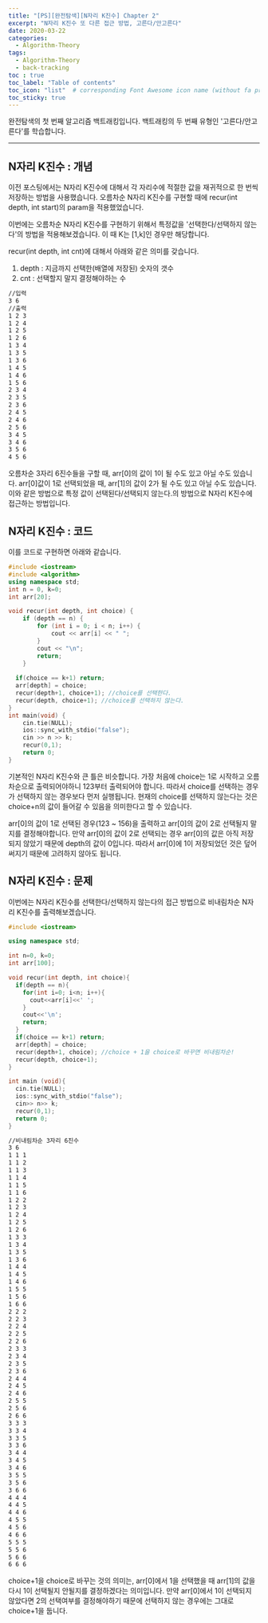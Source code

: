 ```yaml
---
title: "[PS][완전탐색][N자리 K진수] Chapter 2"
excerpt: "N자리 K진수 또 다른 접근 방법, 고른다/안고른다"
date: 2020-03-22
categories:
  - Algorithm-Theory
tags:
  - Algorithm-Theory 
  - back-tracking
toc : true
toc_label: "Table of contents"
toc_icon: "list"  # corresponding Font Awesome icon name (without fa prefix)
toc_sticky: true
---
```


완전탐색의 첫 번째 알고리즘 백트래킹입니다. 백트래킹의 두 번째 유형인 '고른다/안고른다'를 학습합니다. 
- - -

## N자리 K진수 : 개념

이전 포스팅에서는 N자리 K진수에 대해서 각 자리수에 적절한 값을 재귀적으로 한 번씩 저장하는 방법을 사용했습니다. 오름차순 N자리 K진수를 구현할 때에 recur(int depth, int start)의 param을 적용했었습니다.  

이번에는 오름차순 N자리 K진수를 구현하기 위해서 특정값을 '선택한다/선택하지 않는다'의 방법을 적용해보겠습니다. 이 때 K는 [1,k]인 경우만 해당합니다.   

recur(int depth, int cnt)에 대해서 아래와 같은 의미를 갖습니다.  

1. depth : 지금까지 선택한(배열에 저장된) 숫자의 갯수
2. cnt : 선택할지 말지 결정해야하는 수 

```txt
//입력
3 6
//출력
1 2 3
1 2 4
1 2 5
1 2 6
1 3 4
1 3 5
1 3 6
1 4 5
1 4 6
1 5 6
2 3 4
2 3 5
2 3 6
2 4 5
2 4 6
2 5 6
3 4 5
3 4 6
3 5 6
4 5 6
```

오름차순 3자리 6진수들을 구할 때, arr[0]의 값이 1이 될 수도 있고 아닐 수도 있습니다. arr[0]값이 1로 선택되었을 때, arr[1]의 값이 2가 될 수도 있고 아닐 수도 있습니다. 이와 같은 방법으로 특정 값이 선택된다/선택되지 않는다.의 방법으로 N자리 K진수에 접근하는 방법입니다.  


## N자리 K진수 : 코드  

이를 코드로 구현하면 아래와 같습니다.    

```cpp
#include <iostream>
#include <algorithm>
using namespace std;
int n = 0, k=0;
int arr[20];

void recur(int depth, int choice) {
	if (depth == n) {
		for (int i = 0; i < n; i++) {
			cout << arr[i] << " ";
		}
		cout << "\n";
		return;
	}
  
  if(choice == k+1) return;
  arr[depth] = choice;
  recur(depth+1, choice+1); //choice를 선택한다. 
  recur(depth, choice+1); //choice를 선택하지 않는다.
}
int main(void) {
	cin.tie(NULL);
	ios::sync_with_stdio("false");
	cin >> n >> k;
	recur(0,1);
	return 0;
}
```

기본적인 N자리 K진수와 큰 틀은 비슷합니다. 가장 처음에 choice는 1로 시작하고 오름차순으로 출력되어야하니 123부터 출력되어야 합니다. 따라서 choice를 선택하는 경우가 선택하지 않는 경우보다 먼저 실행됩니다. 현재의 choice를 선택하지 않는다는 것은 choice+n의 값이 들어갈 수 있음을 의미한다고 할 수 있습니다.  

arr[0]의 값이 1로 선택된 경우(123 ~ 156)을 출력하고 arr[0]의 값이 2로 선택될지 말지를 결정해야합니다. 만약 arr[0]의 값이 2로 선택되는 경우 arr[0]의 값은 아직 저장되지 않았기 때문에 depth의 값이 0입니다. 따라서 arr[0]에 1이 저장되었던 것은 덮어써지기 때문에 고려하지 않아도 됩니다.  

## N자리 K진수 : 문제

이번에는 N자리 K진수를 선택한다/선택하지 않는다의 접근 방법으로 비내림차순 N자리 K진수를 출력해보겠습니다.

```cpp
#include <iostream>

using namespace std;

int n=0, k=0;
int arr[100];

void recur(int depth, int choice){
  if(depth == n){
    for(int i=0; i<n; i++){
      cout<<arr[i]<<' ';
    }
    cout<<'\n';
    return;
  }
  if(choice == k+1) return;
  arr[depth] = choice;
  recur(depth+1, choice); //choice + 1을 choice로 바꾸면 비내림차순!
  recur(depth, choice+1);
}

int main (void){
  cin.tie(NULL);
  ios::sync_with_stdio("false");
  cin>> n>> k;
  recur(0,1);
  return 0;
}
```

```txt
//비내림차순 3자리 6진수
3 6
1 1 1 
1 1 2
1 1 3
1 1 4
1 1 5
1 1 6
1 2 2
1 2 3
1 2 4
1 2 5 
1 2 6
1 3 3
1 3 4
1 3 5
1 3 6
1 4 4
1 4 5
1 4 6
1 5 5
1 5 6
1 6 6
2 2 2
2 2 3
2 2 4
2 2 5
2 2 6
2 3 3
2 3 4
2 3 5
2 3 6
2 4 4
2 4 5
2 4 6
2 5 5 
2 5 6
2 6 6
3 3 3
3 3 4
3 3 5
3 3 6
3 4 4
3 4 5
3 4 6
3 5 5 
3 5 6
3 6 6
4 4 4
4 4 5
4 4 6
4 5 5
4 5 6
4 6 6
5 5 5
5 5 6
5 6 6
6 6 6
```

choice+1을 choice로 바꾸는 것의 의미는, arr[0]에서 1을 선택했을 때 arr[1]의 값을 다시 1이 선택될지 안될지를 결정하겠다는 의미입니다. 만약 arr[0]에서 1이 선택되지 않았다면 2의 선택여부를 결정해야하기 때문에 선택하지 않는 경우에는 그대로 choice+1을 둡니다.  